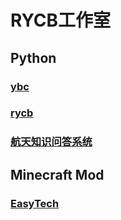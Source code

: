 # RYCB工作室

## Python
### [ybc][ybc]
### [rycb][rycb]
### [航天知识问答系统][akqas]
## Minecraft Mod
### [EasyTech][ET]

[ybc]:https://QYF-RYCBStudio.github.io/ybc
[rycb]:https://QYF-RYCBStudio.github.io/rycb.github.io
[akqas]:https://qyf-rycbstudio.github.io/Aerospace-Knowledge-Question-Answering-System/
[ET]:https://qyf-rycbstudio.github.io/EasyTech
